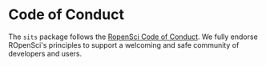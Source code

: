 # Code of Conduct

The `sits` package follows the [RopenSci Code of Conduct](https://ropensci.org/code-of-conduct/). We fully endorse ROpenSci's principles to support a welcoming and safe community of developers and users. 


